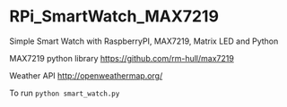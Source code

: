 # RPi_SmartWatch_MAX7219

Simple Smart Watch with RaspberryPI, MAX7219, Matrix LED and Python

MAX7219 python library
https://github.com/rm-hull/max7219


Weather API
http://openweathermap.org/

To run `python smart_watch.py`
